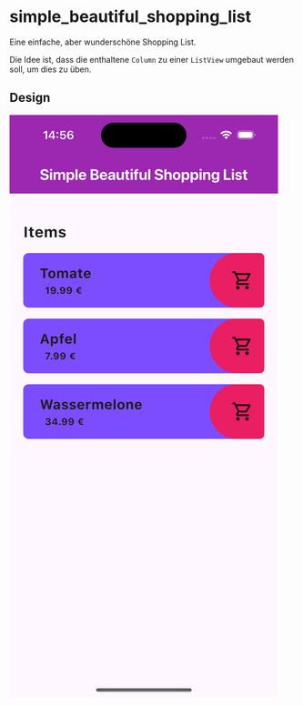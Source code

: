 # simple_beautiful_shopping_list

Eine einfache, aber wunderschöne Shopping List.

Die Idee ist, dass die enthaltene `Column` zu einer `ListView` umgebaut werden soll, um dies zu üben.

## Design

![Design](design.png)